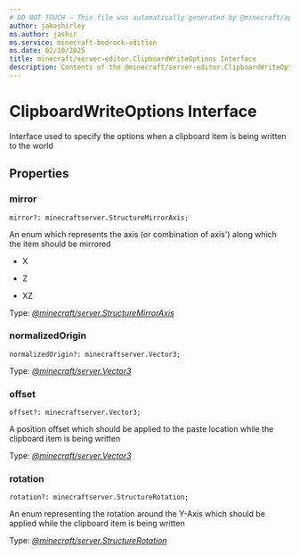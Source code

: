 ```yaml
---
# DO NOT TOUCH — This file was automatically generated by @minecraft/api-docs-generator, to report problems file an issue at https://github.com/Mojang/minecraft-scripting-libraries
author: jakeshirley
ms.author: jashir
ms.service: minecraft-bedrock-edition
ms.date: 02/10/2025
title: minecraft/server-editor.ClipboardWriteOptions Interface
description: Contents of the @minecraft/server-editor.ClipboardWriteOptions class.
---
```

# ClipboardWriteOptions Interface

Interface used to specify the options when a clipboard item is being written to the world

## Properties

### **mirror**
`mirror?: minecraftserver.StructureMirrorAxis;`

An enum which represents the axis (or combination of axis') along which the item should be mirrored

- X

- Z

- XZ

Type: [*@minecraft/server.StructureMirrorAxis*](../../../scriptapi/minecraft/server/StructureMirrorAxis.md)

### **normalizedOrigin**
`normalizedOrigin?: minecraftserver.Vector3;`

Type: [*@minecraft/server.Vector3*](../../../scriptapi/minecraft/server/Vector3.md)

### **offset**
`offset?: minecraftserver.Vector3;`

A position offset which should be applied to the paste location while the clipboard item is being written

Type: [*@minecraft/server.Vector3*](../../../scriptapi/minecraft/server/Vector3.md)

### **rotation**
`rotation?: minecraftserver.StructureRotation;`

An enum representing the rotation around the Y-Axis which should be applied while the clipboard item is being written

Type: [*@minecraft/server.StructureRotation*](../../../scriptapi/minecraft/server/StructureRotation.md)
